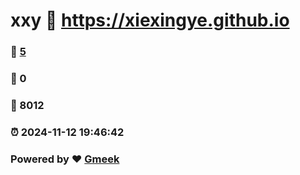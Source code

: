 # xxy :link: https://xiexingye.github.io 
### :page_facing_up: [5](https://xiexingye.github.io/tag.html) 
### :speech_balloon: 0 
### :hibiscus: 8012 
### :alarm_clock: 2024-11-12 19:46:42 
### Powered by :heart: [Gmeek](https://github.com/Meekdai/Gmeek)
